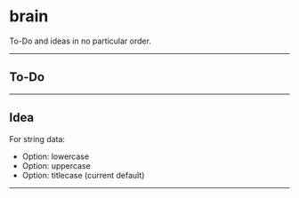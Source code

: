 # brain

To-Do and ideas in no particular order.

---

## To-Do

---

## Idea

For string data:

- Option: lowercase
- Option: uppercase
- Option: titlecase (current default)

---
